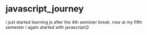 # javascript_journey
i just started learning js after the 4th semister break.
now at my fifth semester i again atarted with javascript😉